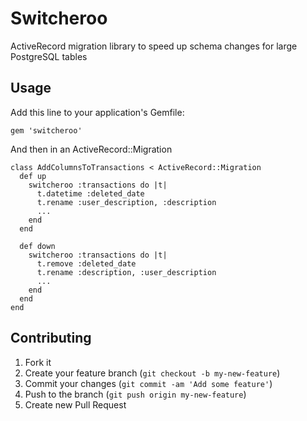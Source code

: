 # Switcheroo

ActiveRecord migration library to speed up schema changes for large PostgreSQL tables

## Usage

Add this line to your application's Gemfile:

    gem 'switcheroo'

And then in an ActiveRecord::Migration

    class AddColumnsToTransactions < ActiveRecord::Migration
      def up
        switcheroo :transactions do |t|
          t.datetime :deleted_date
          t.rename :user_description, :description
          ...
        end
      end

      def down
        switcheroo :transactions do |t|
          t.remove :deleted_date
          t.rename :description, :user_description
          ...
        end
      end
    end

## Contributing

1. Fork it
2. Create your feature branch (`git checkout -b my-new-feature`)
3. Commit your changes (`git commit -am 'Add some feature'`)
4. Push to the branch (`git push origin my-new-feature`)
5. Create new Pull Request
